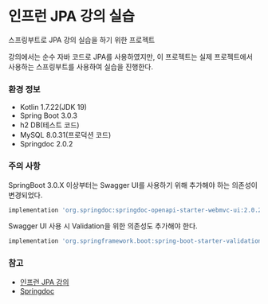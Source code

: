 # 인프런 JPA 강의 실습
스프링부트로 JPA 강의 실습을 하기 위한 프로젝트

강의에서는 순수 자바 코드로 JPA를 사용하였지만, 이 프로젝트는 실제 프로젝트에서 사용하는 스프링부트를 사용하여 실습을 진행한다.

### 환경 정보
 - Kotlin 1.7.22(JDK 19)
 - Spring Boot 3.0.3
 - h2 DB(테스트 코드)
 - MySQL 8.0.31(프로덕션 코드)
 - Springdoc 2.0.2

### 주의 사항
SpringBoot 3.0.X 이상부터는 Swagger UI를 사용하기 위해 추가해야 하는 의존성이 변경되었다.
```groovy
implementation 'org.springdoc:springdoc-openapi-starter-webmvc-ui:2.0.2'
```
Swagger UI 사용 시 Validation을 위한 의존성도 추가해야 한다.
```groovy
implementation 'org.springframework.boot:spring-boot-starter-validation'
```

### 참고
 - [인프런 JPA 강의](https://www.inflearn.com/course/ORM-JPA-Basic/dashboard)
 - [Springdoc](https://springdoc.org/)